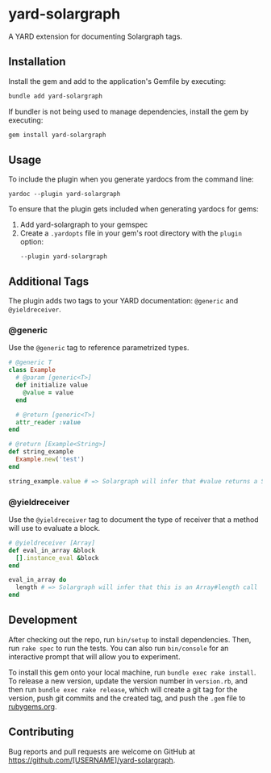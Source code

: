 # yard-solargraph

A YARD extension for documenting Solargraph tags.

## Installation

Install the gem and add to the application's Gemfile by executing:

```bash
bundle add yard-solargraph
```

If bundler is not being used to manage dependencies, install the gem by executing:

```bash
gem install yard-solargraph
```

## Usage

To include the plugin when you generate yardocs from the command line:

    yardoc --plugin yard-solargraph

To ensure that the plugin gets included when generating yardocs for gems:

1. Add yard-solargraph to your gemspec
2. Create a `.yardopts` file in your gem's root directory with the `plugin` option:
   ```
   --plugin yard-solargraph
   ```

## Additional Tags

The plugin adds two tags to your YARD documentation: `@generic` and `@yieldreceiver`.

### @generic

Use the `@generic` tag to reference parametrized types.

```ruby
# @generic T
class Example
  # @param [generic<T>]
  def initialize value
    @value = value
  end

  # @return [generic<T>]
  attr_reader :value
end

# @return [Example<String>]
def string_example
  Example.new('test')
end

string_example.value # => Solargraph will infer that #value returns a String
```

### @yieldreceiver

Use the `@yieldreceiver` tag to document the type of receiver that a method will use to evaluate a block.

```ruby
# @yieldreceiver [Array]
def eval_in_array &block
  [].instance_eval &block
end

eval_in_array do
  length # => Solargraph will infer that this is an Array#length call
end
```

## Development

After checking out the repo, run `bin/setup` to install dependencies. Then, run `rake spec` to run the tests. You can also run `bin/console` for an interactive prompt that will allow you to experiment.

To install this gem onto your local machine, run `bundle exec rake install`. To release a new version, update the version number in `version.rb`, and then run `bundle exec rake release`, which will create a git tag for the version, push git commits and the created tag, and push the `.gem` file to [rubygems.org](https://rubygems.org).

## Contributing

Bug reports and pull requests are welcome on GitHub at https://github.com/[USERNAME]/yard-solargraph.

